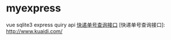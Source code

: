 # myexpress
vue sqlite3 express quiry api
<a href="http://www.kuaidi.com/" target="_blank">快递单号查询接口</a>
[快递单号查询接口]: http://www.kuaidi.com/

